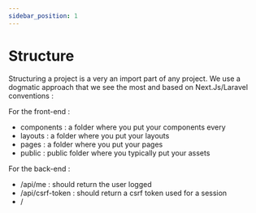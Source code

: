 ```yaml
---
sidebar_position: 1
---
```


# Structure

Structuring a project is a very an import part of any project. We use a dogmatic approach that we see the most and based on Next.Js/Laravel conventions : 

For the front-end : 

- components : a folder where you put your components every 
- layouts : a folder where you put your layouts
- pages : a folder where you put your pages
- public : public folder where you typically put your assets

For the back-end : 
- /api/me : should return the user logged
- /api/csrf-token : should return a csrf token used for a session
- /
